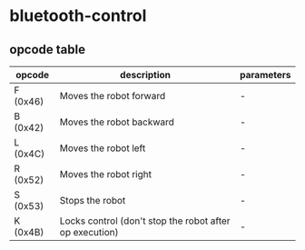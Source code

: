 # bluetooth-control


## opcode table
| opcode | description | parameters |
| --- | --- | --- |
| F (0x46) | Moves the robot forward | - |
| B (0x42) | Moves the robot backward | - |
| L (0x4C) | Moves the robot left | - |
| R (0x52) | Moves the robot right | - |
| S (0x53) | Stops the robot | - |
| K (0x4B) | Locks control (don't stop the robot after op execution) | - |